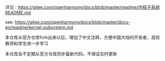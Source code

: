 详见：https://gitee.com/openharmony/docs/blob/master/readme/内核子系统README.md

see: https://gitee.com/openharmony/docs/blob/master/docs-en/readme/kernel-subsystem.md

本仓库从官方仓库fork出来以后，增加了中文注释，方便中国大陆的开发者，高校教师和学生进一步学习

本仓库会不定期从官方仓库同步最新代码，不保证实时更新